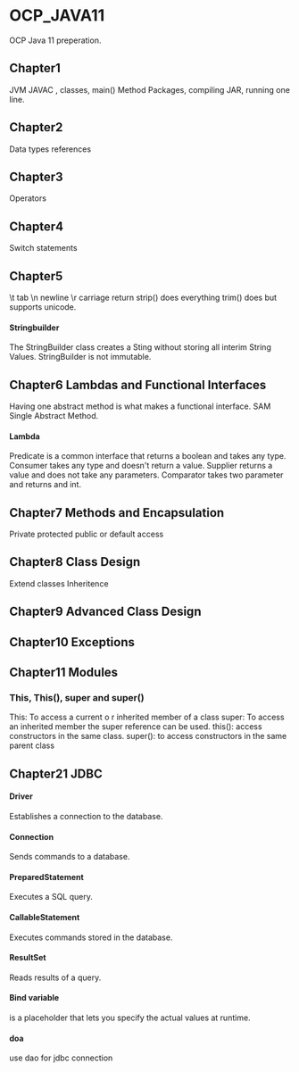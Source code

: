 # OCP_JAVA11
OCP Java 11 preperation.

## Chapter1
JVM JAVAC , classes, main() Method
Packages, compiling JAR, running one line. 

## Chapter2 
Data types references 

## Chapter3
Operators 

## Chapter4 
Switch statements 

## Chapter5 
\t tab \n newline \r carriage return 
strip() does everything trim() does but supports unicode. 
#### Stringbuilder 
The StringBuilder class creates a Sting without storing all interim String Values. StringBuilder is not immutable.

## Chapter6 Lambdas and Functional Interfaces 
Having one abstract method is what makes a functional interface. SAM Single Abstract Method. 

#### Lambda 
Predicate is a common interface that returns a boolean and takes any type.
Consumer takes any type and doesn't return a value.
Supplier returns a value and does not take any parameters. 
Comparator takes two parameter and returns and int.



## Chapter7 Methods and Encapsulation 
Private protected public or default access 

## Chapter8 Class Design 
Extend classes 
Inheritence

## Chapter9 Advanced Class Design 

## Chapter10 Exceptions

## Chapter11 Modules 

### This, This(), super and super() 
This: To access a current o r inherited member of a class 
super: To access an inherited member the super reference can be used. 
this(): access constructors in the same class. 
super(): to access constructors in the same parent class 
 

## Chapter21 JDBC
#### Driver
Establishes a connection to the database.
#### Connection
Sends commands to a database.
#### PreparedStatement
Executes a SQL query.
#### CallableStatement
Executes commands stored in the database.
#### ResultSet
Reads results of a query.
#### Bind variable 
is a placeholder that lets you specify the actual values at runtime. 

#### doa
use dao for jdbc connection 
